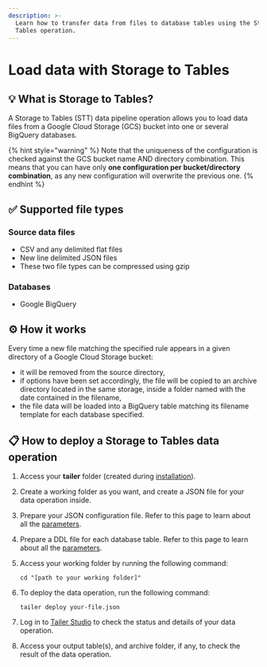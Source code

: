 ```yaml
---
description: >-
  Learn how to transfer data from files to database tables using the Storage to
  Tables operation.
---
```


# Load data with Storage to Tables

## 💡 What is Storage to Tables?

A Storage to Tables \(STT\) data pipeline operation allows you to load data files from a Google Cloud Storage \(GCS\) bucket into one or several BigQuery databases.

{% hint style="warning" %}
Note that the uniqueness of the configuration is checked against the GCS bucket name AND directory combination. This means that you can have only **one configuration per bucket/directory combination**, as any new configuration will overwrite the previous one.
{% endhint %}

## ✅ Supported file types

### **Source data files**

* CSV and any delimited flat files
* New line delimited JSON files
* These two file types can be compressed using gzip

### **Databases**

* Google BigQuery

## ⚙️ How it works

Every time a new file matching the specified rule appears in a given directory of a Google Cloud Storage bucket:

* it will be removed from the source directory,
* if options have been set accordingly, the file will be copied to an archive directory located in the same storage, inside a folder named with the date contained in the filename,
* the file data will be loaded into a BigQuery table matching its filename template for each database specified.

## **📋 How to deploy a Storage to Tables data operation**

1. Access your **tailer** folder \(created during [installation](../../getting-started/install-tailer-sdk.md)\).
2. Create a working folder as you want, and create a JSON file for your data operation inside.
3. Prepare your JSON configuration file. Refer to this page to learn about all the [parameters](storage-to-tables-configuration-file.md).
4. Prepare a DDL file for each database table. Refer to this page to learn about all the [parameters](storage-to-tables-ddl-files.md).
5. Access your working folder by running the following command:

   ```text
   cd "[path to your working folder]"
   ```

6. To deploy the data operation, run the following command:

   ```text
   tailer deploy your-file.json
   ```

7. Log in to [Tailer Studio](https://studio.tailer.ai/) to check the status and details of your data operation.
8. Access your output table\(s\), and archive folder, if any, to check the result of the data operation.

